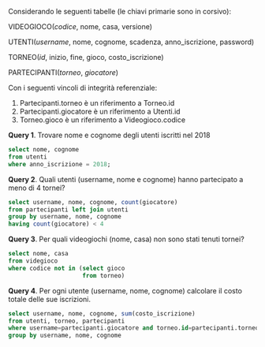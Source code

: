 Considerando le seguenti tabelle (le chiavi primarie sono in corsivo):

VIDEOGIOCO(*codice*, nome, casa, versione)

UTENTI(*username*, nome, cognome, scadenza, anno_iscrizione, password)

TORNEO(*id*, inizio, fine, gioco, costo_iscrizione)

PARTECIPANTI(*torneo*, *giocatore*)

Con i seguenti vincoli di integrità referenziale:

1.  Partecipanti.torneo è un riferimento a Torneo.id
2.  Partecipanti.giocatore è un riferimento a Utenti.id
3.  Torneo.gioco è un riferimento a Videogioco.codice

**Query 1**. Trovare nome e cognome degli utenti iscritti nel 2018

```sql
select nome, cognome
from utenti
where anno_iscrizione = 2018;
```

**Query 2**. Quali utenti (username, nome e cognome) hanno partecipato a
meno di 4 tornei?


```sql
select username, nome, cognome, count(giocatore)
from partecipanti left join utenti
group by username, nome, cognome
having count(giocatore) < 4
```

**Query 3**. Per quali videogiochi (nome, casa) non sono stati tenuti
tornei?

```sql
select nome, casa
from videgioco
where codice not in (select gioco
                     from torneo)
```

**Query 4**. Per ogni utente (username, nome, cognome) calcolare il
costo totale delle sue iscrizioni.

```sql
select username, nome, cognome, sum(costo_iscrizione)
from utenti, torneo, partecipanti
where username=partecipanti.giocatore and torneo.id=partecipanti.torneo
group by username, nome, cognome
```

